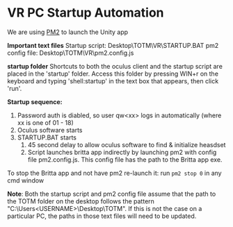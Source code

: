 # VR PC Startup Automation

We are using [PM2](https://pm2.keymetrics.io/) to launch the Unity app

**Important text files**
Startup script: Desktop\TOTM\VR\STARTUP.BAT
pm2 config file: Desktop\TOTM\VR\pm2.config.js

**startup folder**
Shortcuts to both the oculus client and the startup script are placed in the 'startup' folder. Access this folder by pressing WIN+r on the keyboard and typing 'shell:startup' in the text box that appears, then click 'run'.

**Startup sequence:**
1. Password auth is diabled, so user qw\<xx\> logs in automatically (where xx is one of 01 - 18)
2. Oculus software starts
3. STARTUP.BAT starts
	1. 45 second delay to allow oculus software to find & initialize heasdset
	2. Script launches britta app indirectly by launching pm2 with config file pm2.config.js. This config file has the path to the Britta app exe.

To stop the Britta app and not have pm2 re-launch it:
run `pm2 stop 0` in any cmd window

**Note**: Both the startup script and pm2 config file assume that the path to the TOTM folder on the desktop follows the pattern "C:\Users\<USERNAME>\Desktop\TOTM". If this is not the case on a particular PC, the paths in those text files will need to be updated.
